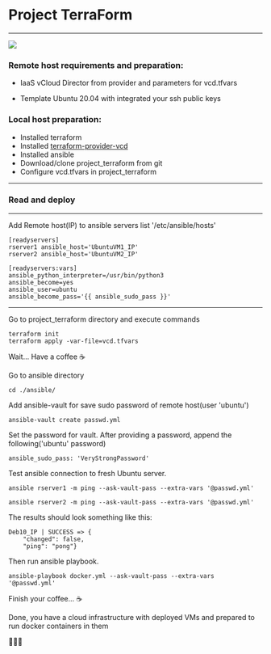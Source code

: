# Project TerraForm

***

![](http://c.radikal.ru/c32/2107/58/e90275b9f3b5.png)

### Remote host requirements and preparation:

* IaaS vCloud Director from provider and parameters for vcd.tfvars

* Template Ubuntu 20.04 with integrated your ssh public keys

### Local host preparation:

- Installed terraform
- Installed [terraform-provider-vcd](https://github.com/vmware/terraform-provider-vcd.git)
- Installed ansible
- Download/clone project_terraform from git
- Configure vcd.tfvars in project_terraform

------

### Read and deploy

***

Add Remote host(IP) to ansible servers list '/etc/ansible/hosts'

```
[readyservers]
rserver1 ansible_host='UbuntuVM1_IP'
rserver2 ansible_host='UbuntuVM2_IP'

[readyservers:vars]
ansible_python_interpreter=/usr/bin/python3
ansible_become=yes
ansible_user=ubuntu
ansible_become_pass='{{ ansible_sudo_pass }}'
```

------

Go to project_terraform directory and execute commands

```
terraform init
terraform apply -var-file=vcd.tfvars
```

Wait... Have a coffee ☕

Go to ansible directory

```
cd ./ansible/
```

Add ansible-vault for save sudo password of remote host(user 'ubuntu')

```
ansible-vault create passwd.yml
```

Set the password for vault. After providing a password, append the following('ubuntu' password)

```
ansible_sudo_pass: 'VeryStrongPassword'
```

Test ansible connection to fresh Ubuntu server.

```
ansible rserver1 -m ping --ask-vault-pass --extra-vars '@passwd.yml'
```

```
ansible rserver2 -m ping --ask-vault-pass --extra-vars '@passwd.yml'
```

The results should look something like this:

```
Deb10_IP | SUCCESS => {
    "changed": false,
    "ping": "pong"}
```

Then run ansible playbook.

```
ansible-playbook docker.yml --ask-vault-pass --extra-vars '@passwd.yml'
```

Finish your coffee... ☕

Done, you have a cloud infrastructure with deployed VMs and prepared to run docker containers in them

🐳🐳🐳
